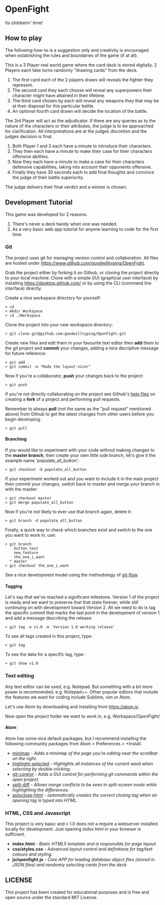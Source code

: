 # OpenFight
Its clobberin' time!

## How to play
The following how-to is a suggestion only and creativity is encouraged when establishing the rules and boundaries of the game (if at all).

This is a 3 Player real world game where the card deck is stored digitally. 2 Players each take turns randomly "drawing cards" from the deck.

1. The first card each of the 2 players draws will reveals the fighter they represent.
2. The second card they each choose will reveal any superpowers their character might have attained in their lifetime.
3. The third card chosen by each will reveal any weapons they that may be at their disposal for this particular battle.
4. An optional fourth card drawn will decide the location of the battle.

The 3rd Player will act as the adjudicator. If there are any queries as to the nature of the characters or their attributes, the judge is to be approached for clarification. All interpretations are at the judges discretion and the judges decision is final.

1. Both Player 1 and 2 each have a minute to introduce their characters.
2. They then each have a minute to make their case for their characters offensive abilities.
3. Now they each have a minute to make a case for their characters defensive capabilities, taking into account their opponents offensive.
4. Finally they have 30 seconds each to add final thoughts and convince the judge of their battle superiority.

The judge delivers their final verdict and a winner is chosen.

## Development Tutorial
This game was developed for 2 reasons.
1. There's never a deck handy when one was needed.
2. As a very basic web app tutorial for anyone learning to code for the first time.

### Git
The project uses git for managing version control and collaboration. All files are hosted under https://www.github.com/goodwilltyping/OpenFight.

Grab the project either by forking it on Github, or cloning the project directly to your local machine. Clone with a simple GUI (graphical user interface) by installing https://desktop.github.com/ or by using the CLI (command line interface) directly.

Create a nice workspace directory for yourself:
```
> cd
> mkdir Workspace
> cd ./Workspace
```

Clone the project into your new workspace directory:
```
> git clone git@github.com:goodwilltyping/OpenFight.git
```

Create new files and edit them in your favourite text editor then **add** them to the git project and **commit** your changes, adding a nice decriptive message for future reference:
```CLI
> git add .
> git commit -m "Made the layout nicer"
```

Now if you're a collaborator, **push** your changes back to the project:
```
> git push
```

If you're not directly collaborating on the project see Github's [help files](https://help.github.com/articles/using-pull-requests/) on creating a **fork** of a project and performing pull requests.

Remember to always **pull** (not the same as the "pull request" mentioned above) from Github to get the latest changes from other users before you begin developing.
```
> git pull
```

#### Branching
If you would like to experiment with your code without making changes to the **master branch**, then create your own little side branch, let's give it the example name 'populate_all_button':
```
> git checkout -b populate_all_button
```

If your experiment worked out and you want to include it in the main project then commit your changes, switch back to master and merge your branch in with the master:
```
> git checkout master
> git merge populate_all_button
```

Now if you're not likely to ever use that branch again, delete it:
```
> git branch -d populate_all_button
```

Finally, a quick way to check which branches exist and switch to the one you want to work in, use:
```
> git branch
    button_test
    new_feature
    the_one_i_want
  * master
> git checkout the_one_i_want
```

See a nice development model using the methodology of [git-flow](http://nvie.com/posts/a-successful-git-branching-model/).

#### Tagging
Let's say that we've reached a significant milestone. Version 1 of the project is ready and we want to preserve that that state forever, while still continuing on with development toward Version 2. All we need to do is tag the specific commit that marks the last point in the development of version 1 and add a message describing the release:
```
> git tag -a v1.0 -m 'Version 1.0 working release'
```

To see all tags created in this project, type:
```
> git tag
```

To see the data for a specific tag, type:
```
> git show v1.0
```

### Text editing
Any text editor can be used, e.g. Notepad. But something with a bit more power is recommended, e.g. Notepad++. Other popular editors that include the features we want for coding include Sublime, vim or Atom.

Let's use Atom by downloading and installing from https://atom.io

Now open the project folder we want to work in, e.g. Workspace/OpenFight/

#### Atom
Atom has some nice default packages, but I recommend installing the following community packages from Atom > Preferences > +Install.
* [minimap](https://atom.io/packages/minimap) - *Adds a minimap of the page you're editing near the scrollbar on the right.*
* [highlight-selected](https://atom.io/packages/highlight-selected) - *Highlights all instances of the current word when selecting by double-clicking.*
* [git-control](https://atom.io/packages/git-control) - *Adds a GUI control for performing git commands within the open project.*
* [split-diff](https://atom.io/packages/split-diff) - *Allows merge conflicts to be seen in split-screen mode while highlighting the differences.*
* [autoclose-html](https://atom.io/packages/autoclose-html) - *automatically creates the correct closing tag when an opening tag is typed into HTML.*

### HTML, CSS and Javascript
This project is very basic and v 1.0 does not a require a webserver installed locally for development. Just opening *index.html* in your browser is sufficient.

* **index.html** - *Basic HTML5 template and is responsible for page layout.*
* **css/styles.css** - *Advanced layout control and definitions for tag/text colours and styling.*
* **js/openfight.js** - *Core APP for loading database object files (stored in JSON files) and randomly selecting cards from the deck*

## LICENSE
This project has been created for educational purposes and is free and open source under the standard MIT License.
